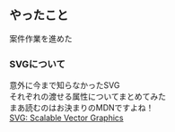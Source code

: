 ## やったこと
案件作業を進めた

### SVGについて
意外に今まで知らなかったSVG  
それぞれの渡せる属性についてまとめてみた  
まあ読むのはお決まりのMDNですよね！   
[SVG: Scalable Vector Graphics](https://developer.mozilla.org/ja/docs/Web/SVG)  

